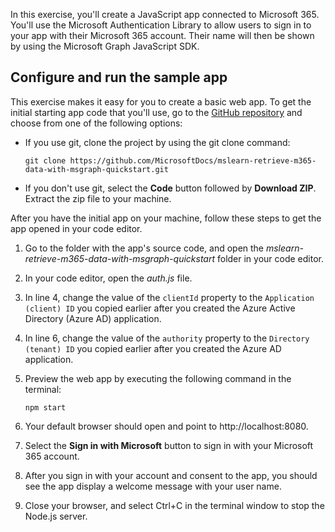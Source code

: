 In this exercise, you'll create a JavaScript app connected to Microsoft 365. You'll use the Microsoft Authentication Library to allow users to sign in to your app with their Microsoft 365 account. Their name will then be shown by using the Microsoft Graph JavaScript SDK.

## Configure and run the sample app

This exercise makes it easy for you to create a basic web app. To get the initial starting app code that you'll use, go to the [GitHub repository](https://github.com/MicrosoftDocs/mslearn-retrieve-m365-data-with-msgraph-quickstart) and choose from one of the following options:

- If you use git, clone the project by using the git clone command:

    ```nodejs
    git clone https://github.com/MicrosoftDocs/mslearn-retrieve-m365-data-with-msgraph-quickstart.git
    ```

- If you don't use git, select the **Code** button followed by **Download ZIP**. Extract the zip file to your machine.

After you have the initial app on your machine, follow these steps to get the app opened in your code editor.

1.	Go to the folder with the app's source code, and open the *mslearn-retrieve-m365-data-with-msgraph-quickstart* folder in your code editor.
1.	In your code editor, open the *auth.js* file.
1.	In line 4, change the value of the `clientId` property to the `Application (client) ID` you copied earlier after you created the Azure Active Directory (Azure AD) application.
1.	In line 6, change the value of the `authority` property to the `Directory (tenant) ID` you copied earlier after you created the Azure AD application.
1.	Preview the web app by executing the following command in the terminal:

    ```nodejs
    npm start
    ```

1.	Your default browser should open and point to http://localhost:8080.
1.	Select the **Sign in with Microsoft** button to sign in with your Microsoft 365 account.
1.	After you sign in with your account and consent to the app, you should see the app display a welcome message with your user name.
1.	Close your browser, and select Ctrl+C in the terminal window to stop the Node.js server.

